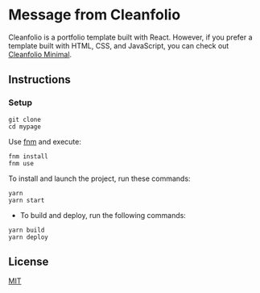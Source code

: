 # Message from Cleanfolio

Cleanfolio is a portfolio template built with React. However, if you prefer a template built with HTML, CSS, and JavaScript, you can check out [Cleanfolio Minimal](https://github.com/rjshkhr/cleanfolio-minimal).

## Instructions

### Setup

```shell
git clone
cd mypage
```

Use [fnm](https://github.com/Schniz/fnm) and execute:

```shell
fnm install
fnm use
```

To install and launch the project, run these commands:

```shell
yarn
yarn start
```

- To build and deploy, run the following commands:

```shell
yarn build
yarn deploy
```

## License

[MIT](https://choosealicense.com/licenses/mit/)

